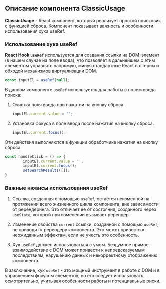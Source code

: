 ## Описание компонента ClassicUsage

**ClassicUsage** - React компонент, который реализует простой поисковик с функцией сброса. Компонент показывает важность и особенности использования хука useRef.

### Использование хука useRef

**React Hook `useRef`** используется для создания ссылки на DOM-элемент (в нашем случае на поле ввода), что позволяет в дальнейшем с этим элементом управлять напрямую, минуя стандартные React паттерны и обходой механизмов виртуализации DOM.

```javascript
const inputEl = useRef(null);
```

В данном компоненте `useRef` используется для работы с полем ввода поиска:

1. Очистка поля ввода при нажатии на кнопку сброса.
    ```javascript
    inputEl.current.value = '';
    ```
2. Установка фокуса в поле ввода после нажатия на кнопку сброса.
    ```javascript
    inputEl.current.focus();
    ```
Эти действия выполняются в функции обработчике нажатия на кнопку сброса:
```javascript
const handleClick = () => {
        inputEl.current.value = '';
        inputEl.current.focus();
        setSearchResults([]);
}
```
### Важные нюансы использования useRef

1. Ссылка, созданная с помощью `useRef`, остаётся неизменной на протяжении всего жизненного цикла компонента, вне зависимости от ререндеринга. Это отличает ее от состояния, созданного через `useState`, который при изменении вызывает ререндер.

2. Изменение свойства `current` ссылки, созданной с помощью `useRef`, не приводит к ререндеру компонента. Это может привести к неожиданным эффектам, если не учесть это особенность.

3. Хук `useRef` должен использоваться с умом. Бездумное прямое взаимодействие с DOM может привести к непредсказуемым последствиям, нарушению данных и некорректному отображению компонента.

В заключение, хук `useRef` - это мощный инструмент в работе с DOM и в управлением фокусом элементов, но его следует использовать осмотрительно, учитывая особенности работы и потенциальные риски.